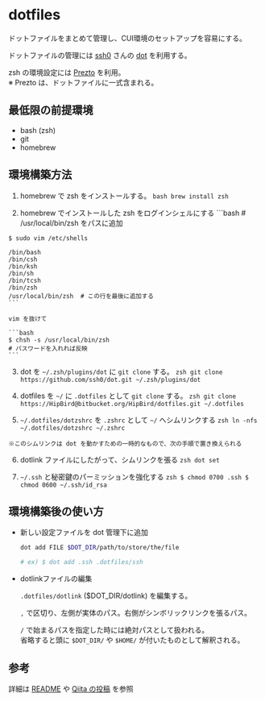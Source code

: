 # dotfiles

ドットファイルをまとめて管理し、CUI環境のセットアップを容易にする。

ドットファイルの管理には [ssh0](https://github.com/ssh0) さんの [dot](https://github.com/ssh0/dot/blob/master/README_ja.md) を利用する。

zsh の環境設定には [Prezto](https://github.com/sorin-ionescu/prezto) を利用。  
※ Prezto は、ドットファイルに一式含まれる。

## 最低限の前提環境

  - bash (zsh)
  - git
  - homebrew

## 環境構築方法
  1. homebrew で zsh をインストールする。
    ```bash
    brew install zsh
    ```

  2. homebrew でインストールした zsh をログインシェルにする
    ```bash
    # /usr/local/bin/zsh をパスに追加

    $ sudo vim /etc/shells

    /bin/bash
    /bin/csh
    /bin/ksh
    /bin/sh
    /bin/tcsh
    /bin/zsh
    /usr/local/bin/zsh  # この行を最後に追加する
    ```

    vim を抜けて

    ```bash
    $ chsh -s /usr/local/bin/zsh
    # パスワードを入れれば反映
    ```

  3. dot を `~/.zsh/plugins/dot` に `git clone` する。
    ```zsh
    git clone https://github.com/ssh0/dot.git ~/.zsh/plugins/dot
    ```

  4. dotfiles を `~/` に `.dotfiles` として `git clone` する。
    ```zsh
    git clone https://HipBird@bitbucket.org/HipBird/dotfiles.git ~/.dotfiles
    ```

  5. `~/.dotfiles/dotzshrc` を `.zshrc` として `~/` へシムリンクする
    ```zsh
    ln -nfs ~/.dotfiles/dotzshrc ~/.zshrc
    ```

    ※このシムリンクは dot を動かすための一時的なもので、次の手順で置き換えられる

  6. dotlink ファイルにしたがって、シムリンクを張る
    ```zsh
    dot set
    ```

  7. `~/.ssh` と秘密鍵のパーミッションを強化する
    ```zsh
    $ chmod 0700 .ssh
    $ chmod 0600 ~/.ssh/id_rsa
    ```

## 環境構築後の使い方

  - 新しい設定ファイルを dot 管理下に追加

    ```zsh
    dot add FILE $DOT_DIR/path/to/store/the/file

    # ex) $ dot add .ssh .dotfiles/ssh
    ```

  - dotlinkファイルの編集

    `.dotfiles/dotlink` ($DOT_DIR/dotlink) を編集する。

    `,` で区切り、左側が実体のパス。右側がシンボリックリンクを張るパス。

    `/` で始まるパスを指定した時には絶対パスとして扱われる。  
    省略すると頭に `$DOT_DIR/` や `$HOME/` が付いたものとして解釈される。

## 参考
  詳細は [README](https://github.com/ssh0/dot/blob/master/README_ja.md) や [Qiita の投稿](http://qiita.com/ssh0/items/930127d079ccd08bc18a) を参照
